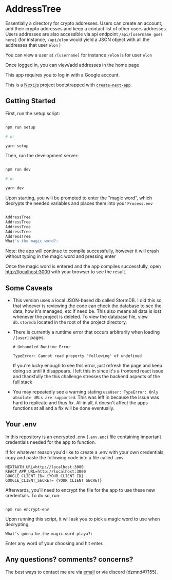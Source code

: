 # AddressTree
Essentially a directory for crypto addresses. Users can create an account, add their crypto addresses and keep a contact list of other users addresses. Users addresses are also accessible via api endpoint `/api/[username goes here]` (for instance, `/api/elon` would yield a JSON object with all the addresses that user `elon` )

You can view a user at `/[username]` for instance `/elon` is for user `elon`

Once logged in, you can view/add addresses in the home page

This app requires you to log in with a Google account.

This is a [Next.js](https://nextjs.org/) project bootstrapped with [`create-next-app`](https://github.com/vercel/next.js/tree/canary/packages/create-next-app).

  

## Getting Started

  

First, run the setup script:

  

```bash

npm run setup

# or

yarn setup

```
Then, run the development server:

  

```bash

npm run dev

# or

yarn dev

```
Upon starting, you will be prompted to enter the "magic word", which decrypts the needed variables and places them into your `Process.env`

  

```bash

AddressTree
AddressTree
AddressTree
AddressTree
AddressTree
What's the magic word?: 

```
Note: the app will continue to compile successfully, however it will crash without typing in the magic word and pressing enter
  

Once the magic word is entered and the app compiles successfully, open [http://localhost:3000](http://localhost:3000) with your browser to see the result.
  

## Some Caveats

  - This version uses a local JSON-based db called StormDB. I did this so that whoever is reviewing the code can check the database to see the data, how it's managed, etc if need be. This also means all data is lost whenever the project is deleted. To view the database file, view `db.stormdb` located in the root of the project directory.

- There is currently a runtime error that occurs arbitrarily when loading `/[user]` pages.
	```
	# Unhandled Runtime Error

	TypeError: Cannot read property 'following' of undefined
	```
	If you're lucky enough to see this error, just refresh the page and keep doing so 		until it disappears. I left this in since it's a frontend react issue and thankfully the this challenge stresses the backend aspects of the full stack
- You may repeatedly see a warning stating `useUser: TypeError: Only absolute URLs are supported`. This was left in because the issue was hard to replicate and thus fix. All in all, it doesn't affect the apps functions at all and a fix will be done eventually.




  

## Your  .env

  In this repository is an encrypted .env (`.env.enc`) file containing important credentials needed for the app to function.

If for whatever reason you'd like to create a .env with your own credentials, copy and paste the following code into a file called `.env`
```
NEXTAUTH_URL=http://localhost:3000
REACT_APP_URL=http://localhost:3000
GOOGLE_CLIENT_ID= {YOUR CLIENT ID}
GOOGLE_CLIENT_SECRET= {YOUR CLIENT SECRET}

```
  Afterwards, you'll need to encrypt the file for the app to use these new credentials. To do so, run:
```

npm run encrypt-env

```
Upon running this script, it will ask you to pick a magic word to use when decrypting.
```
What's gonna be the magic word playa?:
```

 Enter any word of your choosing and hit enter.



## Any questions? comments? concerns?
The best ways to contact me are via [email](mailto:desmondadonle@gmail.com) or via discord (dzmnd#7155).


